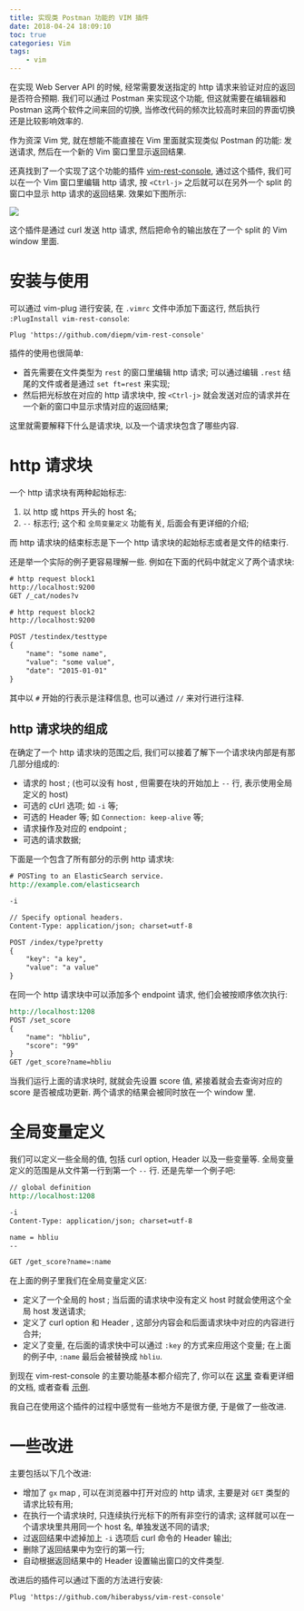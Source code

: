 ```yaml
---
title: 实现类 Postman 功能的 VIM 插件
date: 2018-04-24 18:09:10
toc: true
categories: Vim
tags:
    - vim
---
```

在实现 Web Server API 的时候, 经常需要发送指定的 http 请求来验证对应的返回是否符合预期.
我们可以通过 Postman 来实现这个功能, 但这就需要在编辑器和 Postman 这两个软件之间来回的切换,
当修改代码的频次比较高时来回的界面切换还是比较影响效率的.

作为资深 Vim 党, 就在想能不能直接在 Vim 里面就实现类似 Postman 的功能:
发送请求, 然后在一个新的 Vim 窗口里显示返回结果.

还真找到了一个实现了这个功能的插件 [vim-rest-console](https://github.com/diepm/vim-rest-console),
通过这个插件, 我们可以在一个 Vim 窗口里编辑 http 请求, 按 `<Ctrl-j>` 之后就可以在另外一个 split 的窗口中显示 http 请求的返回结果.
效果如下图所示:

![](vim-rest-console.gif)

这个插件是通过 curl 发送 http 请求, 然后把命令的输出放在了一个 split 的 Vim window 里面.

<!--more-->

# 安装与使用

可以通过 vim-plug 进行安装, 在 `.vimrc` 文件中添加下面这行, 然后执行 `:PlugInstall vim-rest-console`:

```vim
Plug 'https://github.com/diepm/vim-rest-console'
```

插件的使用也很简单:

* 首先需要在文件类型为 `rest` 的窗口里编辑 http 请求; 可以通过编辑 `.rest` 结尾的文件或者是通过 `set ft=rest` 来实现;
* 然后把光标放在对应的 http 请求块中, 按 `<Ctrl-j>` 就会发送对应的请求并在一个新的窗口中显示求情对应的返回结果;

这里就需要解释下什么是请求块, 以及一个请求块包含了哪些内容.

# http 请求块

一个 http 请求块有两种起始标志:

1. 以 http 或 https 开头的 host 名;
2. `--` 标志行; 这个和 `全局变量定义` 功能有关, 后面会有更详细的介绍;

而 http 请求块的结束标志是下一个 http 请求块的起始标志或者是文件的结束行.

还是举一个实际的例子更容易理解一些. 例如在下面的代码中就定义了两个请求块:

```txt
# http request block1
http://localhost:9200
GET /_cat/nodes?v

# http request block2
http://localhost:9200

POST /testindex/testtype
{
    "name": "some name",
    "value": "some value",
    "date": "2015-01-01"
}
```

其中以 `#` 开始的行表示是注释信息, 也可以通过 `//` 来对行进行注释.

## http 请求块的组成

在确定了一个 http 请求块的范围之后, 我们可以接着了解下一个请求块内部是有那几部分组成的:

* 请求的 host ; (也可以没有 host , 但需要在块的开始加上 `--` 行, 表示使用全局定义的 host)
* 可选的 cUrl 选项; 如 `-i` 等;
* 可选的 Header 等; 如 `Connection: keep-alive` 等;
* 请求操作及对应的 endpoint ;
* 可选的请求数据;

下面是一个包含了所有部分的示例 http 请求块:

```rest
# POSTing to an ElasticSearch service.
http://example.com/elasticsearch

-i

// Specify optional headers.
Content-Type: application/json; charset=utf-8

POST /index/type?pretty
{
    "key": "a key",
    "value": "a value"
}
```

在同一个 http 请求块中可以添加多个 endpoint 请求, 他们会被按顺序依次执行:

```rest
http://localhost:1208
POST /set_score
{
    "name": "hbliu",
    "score": "99"
}
GET /get_score?name=hbliu
```

当我们运行上面的请求块时, 就就会先设置 score 值, 紧接着就会去查询对应的 score 是否被成功更新.
两个请求的结果会被同时放在一个 window 里.

# 全局变量定义

我们可以定义一些全局的值, 包括 curl option, Header 以及一些变量等.
全局变量定义的范围是从文件第一行到第一个 `--` 行. 还是先举一个例子吧:

```rest
// global definition
http://localhost:1208

-i
Content-Type: application/json; charset=utf-8

name = hbliu
--

GET /get_score?name=:name
```

在上面的例子里我们在全局变量定义区:

* 定义了一个全局的 host ; 当后面的请求块中没有定义 host 时就会使用这个全局 host 发送请求;
* 定义了 curl option 和 Header , 这部分内容会和后面请求块中对应的内容进行合并;
* 定义了变量, 在后面的请求快中可以通过 `:key` 的方式来应用这个变量; 在上面的例子中, `:name` 最后会被替换成 `hbliu`.

到现在 vim-rest-console 的主要功能基本都介绍完了, 你可以在 [这里](https://github.com/diepm/vim-rest-console/blob/master/doc/vim-rest-console.txt)
查看更详细的文档, 或者查看 [示例](https://raw.githubusercontent.com/diepm/vim-rest-console/master/sample.rest).

我自己在使用这个插件的过程中感觉有一些地方不是很方便, 于是做了一些改进.

# 一些改进

主要包括以下几个改进:

* 增加了 `gx` map , 可以在浏览器中打开对应的 http 请求, 主要是对 `GET` 类型的请求比较有用;
* 在执行一个请求块时, 只连续执行光标下的所有非空行的请求; 这样就可以在一个请求块里共用同一个 host 名, 单独发送不同的请求;
* 过返回结果中滤掉加上 `-i` 选项后 curl 命令的 Header 输出;
* 删除了返回结果中为空行的第一行;
* 自动根据返回结果中的 Header 设置输出窗口的文件类型.

改进后的插件可以通过下面的方法进行安装:

```vim
Plug 'https://github.com/hiberabyss/vim-rest-console'
```
